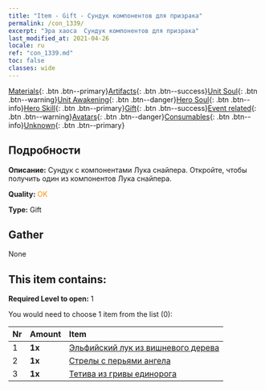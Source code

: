 ```yaml
---
title: "Item - Gift - Сундук компонентов для призрака"
permalink: /con_1339/
excerpt: "Эра хаоса  Сундук компонентов для призрака"
last_modified_at: 2021-04-26
locale: ru
ref: "con_1339.md"
toc: false
classes: wide
---
```

 [Materials](/ItemsRU/){: .btn .btn--primary}[Artifacts](/ItemsRU/Artifacts/){: .btn .btn--success}[Unit Soul](/ItemsRU/UnitSoul/){: .btn .btn--warning}[Unit Awakening](/ItemsRU/UnitAwakening/){: .btn .btn--danger}[Hero Soul](/ItemsRU/HeroSoul/){: .btn .btn--info}[Hero Skill](/ItemsRU/HeroSkill/){: .btn .btn--primary}[Gift](/ItemsRU/Gift/){: .btn .btn--success}[Event related](/ItemsRU/Events/){: .btn .btn--warning}[Avatars](/ItemsRU/Avatars/){: .btn .btn--danger}[Consumables](/ItemsRU/Consumables/){: .btn .btn--info}[Unknown](/ItemsRU/Unknown/){: .btn .btn--primary}

## Подробности
 **Описание:** Сундук с компонентами Лука снайпера. Откройте, чтобы получить один из компонентов Лука снайпера.

 **Quality:** <span style="color: #FF8C00">OK</span>

 **Type:** Gift

## Gather

  None

## This item contains:

 **Required Level to open:** 1

 You would need to choose 1 item from the list (0):

  | Nr | Amount |     Item    |
  |:---|:-------|:------------|
  | 1 |  **1x** | [Эльфийский лук из вишневого дерева](/ItemsRU/art_103/) |  | 
  | 2 |  **1x** | [Стрелы с перьями ангела](/ItemsRU/art_104/) |  | 
  | 3 |  **1x** | [Тетива из гривы единорога](/ItemsRU/art_105/) |  | 
